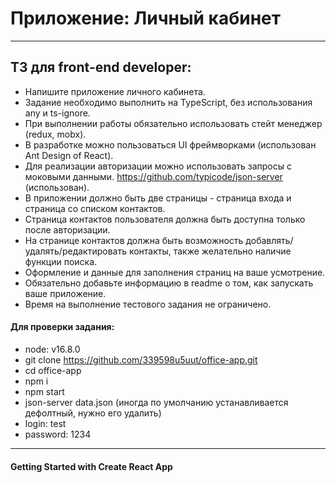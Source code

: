 # **Приложение: Личный кабинет**
*** 
## ТЗ для front-end developer:
* Напишите приложение личного кабинета.
* Задание необходимо выполнить на TypeScript, без использования any и ts-ignore. 
* При выполнении работы обязательно использовать стейт менеджер (redux, mobx).
* В разработке можно пользоваться UI фреймворками (использован Ant Design of React).
* Для реализации авторизации можно использовать запросы с моковыми данными. https://github.com/typicode/json-server (использован).
* В приложении должно быть две страницы - страница входа и страница со списком контактов.
* Страница контактов пользователя должна быть доступна только после авторизации.
* На странице контактов должна быть возможность добавлять/удалять/редактировать контакты, также желательно наличие функции поиска.
* Оформление и данные для заполнения страниц на ваше усмотрение.
* Обязательно добавьте информацию в readme о том, как запускать ваше приложение.
* Время на выполнение тестового задания не ограничено.

#### Для проверки задания:
* node: v16.8.0
* git clone https://github.com/339598u5uut/office-app.git
* cd office-app
* npm i
* npm start
* json-server data.json (иногда по умолчанию устанавливается дефолтный,     нужно его удалить)
* login: test
* password: 1234

***
#### Getting Started with Create React App
